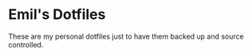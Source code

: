 # Emil's Dotfiles
These are my personal dotfiles just to have them backed up and source controlled.
